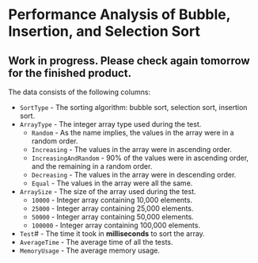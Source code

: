 # Performance Analysis of Bubble, Insertion, and Selection Sort

## Work in progress. Please check again tomorrow for the finished product.

The data consists of the following columns:
- `SortType` - The sorting algorithm: bubble sort, selection sort, insertion sort.
- `ArrayType` - The integer array type used during the test. 
    - `Random` - As the name implies, the values in the array were in a random order.
    - `Increasing` - The values in the array were in ascending order.
    - `IncreasingAndRandom` - 90% of the values were in ascending order, and the remaining in a random order.
    - `Decreasing` - The values in the array were in descending order.
    - `Equal` - The values in the array were all the same.
- `ArraySize` - The size of the array used during the test.
    - `10000` - Integer array containing 10,000 elements.
    - `25000` - Integer array containing 25,000 elements.
    - `50000` - Integer array containing 50,000 elements.
    - `100000` - Integer array containing 100,000 elements.
- `Test`# - The time it took in **milliseconds** to sort the array.
- `AverageTime` - The average time of all the tests.
- `MemoryUsage` - The average memory usage.
